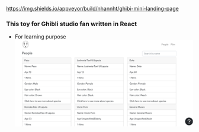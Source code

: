 https://img.shields.io/appveyor/build/nhannht/ghibi-mini-landing-page
### This toy for Ghibli studio fan written in React
- For learning purpose
![](src/assets/63eb0913.png)

